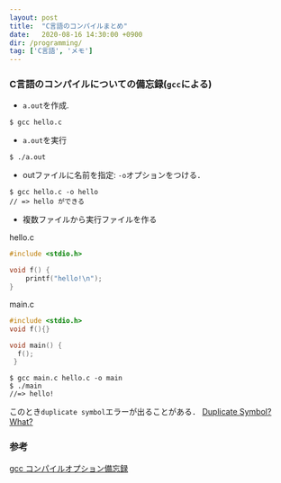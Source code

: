 ```yaml
---
layout: post
title:  "C言語のコンパイルまとめ"
date:   2020-08-16 14:30:00 +0900
dir: /programming/
tag: ['C言語', 'メモ']
---
```

### C言語のコンパイルについての備忘録(`gcc`による)

- `a.out`を作成.
```
$ gcc hello.c
```

- `a.out`を実行
```
$ ./a.out
```

- outファイルに名前を指定: `-o`オプションをつける．
```
$ gcc hello.c -o hello
// => hello ができる
```

- 複数ファイルから実行ファイルを作る

hello.c

```c
#include <stdio.h>

void f() {
    printf("hello!\n");
}
```
main.c

```c
#include <stdio.h>
void f(){}

void main() {
  f();
 }
```

```
$ gcc main.c hello.c -o main
$ ./main
//=> hello!
```
このとき`duplicate symbol`エラーが出ることがある． [Duplicate Symbol? What?](https://samwho.dev/blog/duplicate-symbol-what/)

### 参考
[gcc コンパイルオプション備忘録](https://qiita.com/seriru13/items/c2f5192615162c4c3f47)

